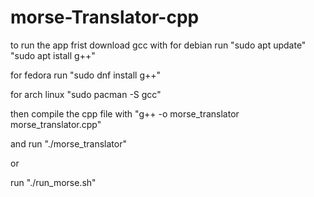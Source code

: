 # morse-Translator-cpp
to run the app frist download gcc
with 
for debian run "sudo apt update"
                "sudo apt istall g++"

for fedora run  "sudo dnf install g++"

for arch linux   "sudo pacman -S gcc"

then compile the cpp file with "g++ -o morse_translator morse_translator.cpp"

and run "./morse_translator"

or 

run     "./run_morse.sh"
